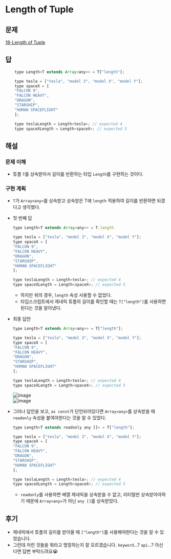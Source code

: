 # Length of Tuple

## 문제

[18-Length of Tuple](https://github.com/type-challenges/type-challenges/blob/main/questions/00018-easy-tuple-length/README.ko.md)

## 답

```javascript
    type Length<T extends Array<any>> = T["length"];

    type tesla = ["tesla", "model 3", "model X", "model Y"];
    type spaceX = [
    "FALCON 9",
    "FALCON HEAVY",
    "DRAGON",
    "STARSHIP",
    "HUMAN SPACEFLIGHT"
    ];

    type teslaLength = Length<tesla>; // expected 4
    type spaceXLength = Length<spaceX>; // expected 5
```

## 해설

### 문제 이해

- 튜플 `T`를 상속받아서 길이를 반환하는 타입 `Length`를 구현하는 것이다.

### 구현 계획

- `T`가 `Array<any>`를 상속받고 상속받은 T에 `length` 적용하여 길이를 반환하면 되겠다고 생각했다.
- 첫 번째 답

  ```javascript
  type Length<T extends Array<any>> = T.length

  type tesla = ["tesla", "model 3", "model X", "model Y"];
  type spaceX = [
  "FALCON 9",
  "FALCON HEAVY",
  "DRAGON",
  "STARSHIP",
  "HUMAN SPACEFLIGHT"
  ];

  type teslaLength = Length<tesla>; // expected 4
  type spaceXLength = Length<spaceX>; // expected 5
  ```

  - 하지만 위의 경우, `length` 속성 사용할 수 없었다.
  - 타입스크립트에서 제네릭 튜플의 길이를 확인할 때는 `T["length"]`를 사용하면 된다는 것을 알아냈다.

- 최종 답안

  ```javascript
  type Length<T extends Array<any>> = T["length"];

  type tesla = ["tesla", "model 3", "model X", "model Y"];
  type spaceX = [
  "FALCON 9",
  "FALCON HEAVY",
  "DRAGON",
  "STARSHIP",
  "HUMAN SPACEFLIGHT"
  ];

  type teslaLength = Length<tesla>; // expected 4
  type spaceXLength = Length<spaceX>; // expected 5
  ```

  ![image](https://user-images.githubusercontent.com/44965706/200987853-5f49819d-5d5d-48cd-89ad-b7d4ac3e0c01.png)<br/>
  ![image](https://user-images.githubusercontent.com/44965706/200987896-36cf3907-5ce5-4d5f-bf4c-c92448c5fa12.png)<br/>

- 그러나 답안을 보고, `as const`가 단언되어있다면 `Array<any>`를 상속받을 때 `readonly` 속성을 붙여야한다는 것을 알 수 있었다.

  ```javascript
  type Length<T extends readonly any []> = T["length"];

  type tesla = ["tesla", "model 3", "model X", "model Y"];
  type spaceX = [
  "FALCON 9",
  "FALCON HEAVY",
  "DRAGON",
  "STARSHIP",
  "HUMAN SPACEFLIGHT"
  ];

  type teslaLength = Length<tesla>; // expected 4
  type spaceXLength = Length<spaceX>; // expected 5
  ```

  - `readonly`를 사용하면 배열 제네릭을 상속받을 수 없고, 리터럴만 상속받아야하기 때문에 `Array<any>`가 아닌 `any []`를 상속받았다.

## 후기

- 제네릭에서 튜플의 길이를 받아올 때 `["length"]`를 사용해야한다는 것을 알 수 있었습니다.
- 그런데 저런 것들을 뭐라고 명칭하는지 잘 모르겠습니다. `keyword`...? `api`...? 아신다면 답변 부탁드려요😭
